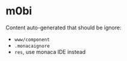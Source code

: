 # m0bi

Content auto-generated that should be ignore:

- `www/component`
- `.monacaignore`
- `res`, use monaca IDE instead

